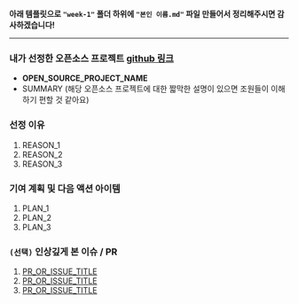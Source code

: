 **아래 템플릿으로 `"week-1"` 폴더 하위에 `"본인 이름.md"` 파일 만들어서 정리해주시면 감사하겠습니다!**

---

### 내가 선정한 오픈소스 프로젝트 [github 링크](OPEN_SOURCE_GITHUB_LINK)

- **OPEN_SOURCE_PROJECT_NAME**
- SUMMARY (해당 오픈소스 프로젝트에 대한 짧막한 설명이 있으면 조원들이 이해하기 편할 것 같아요)

### 선정 이유

1. REASON_1
2. REASON_2
3. REASON_3

### 기여 계획 및 다음 액션 아이템

1. PLAN_1
2. PLAN_2
3. PLAN_3

### `(선택)` 인상깊게 본 이슈 / PR

1. [PR_OR_ISSUE_TITLE](PR_OR_ISSUE_LINK)
2. [PR_OR_ISSUE_TITLE](PR_OR_ISSUE_LINK)
3. [PR_OR_ISSUE_TITLE](PR_OR_ISSUE_LINK)
